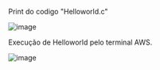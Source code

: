 Print do codigo "Helloworld.c"

![image](https://github.com/Thiago279/comp-paralela/assets/83241823/8ff75392-ab37-49bb-b799-fa354a7a20d4)



Execução de Helloworld pelo terminal AWS.


![image](https://github.com/Thiago279/comp-paralela/assets/83241823/a5a7d3fb-5715-401a-bca8-dcf72c53ab30)


